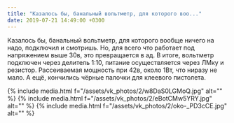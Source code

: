 ```yaml
---
title: "Казалось бы, банальный вольтметр, для которого воо..."
date: 2019-07-21 14:49:00 +0300
---
```


Казалось бы, банальный вольтметр, для которого вообще ничего на надо, подключил и смотришь. Но, для всего что работает под напряжением выше 30в, это превращается в ад. В итоге, вольтметр подключен через делитель 1:10, питание осуществляется через ЛМку и резистор. Рассеиваемая мощность при 42в, около 1Вт, что ниразу не мало. А ещё, кончились чёрные палочки для клеевого пистолета.


{% include media.html f="/assets/vk_photos/2/w8DaS0LGMoQ.jpg" alt="" %}
{% include media.html f="/assets/vk_photos/2/eBotCMw5YRY.jpg" alt="" %}
{% include media.html f="/assets/vk_photos/2/oko-_PD3cCE.jpg" alt="" %}
